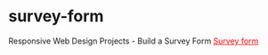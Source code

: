 # survey-form
Responsive Web Design Projects - Build a Survey Form <a href="https://saniellocutor.dev.br/survey-form/" style="color: red;">Survey form</a>

